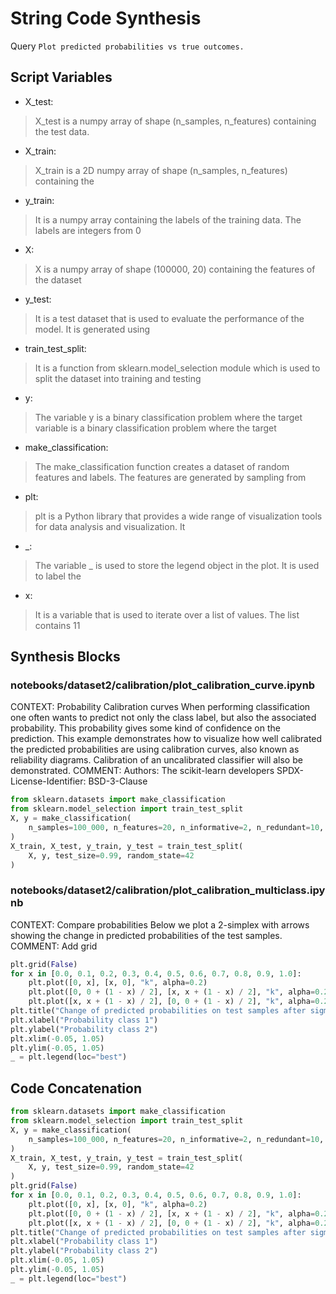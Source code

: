 # String Code Synthesis
Query `Plot predicted probabilities vs true outcomes.`
## Script Variables
- X_test:<br>
>X_test is a numpy array of shape (n_samples, n_features) containing the test data.
- X_train:<br>
>X_train is a 2D numpy array of shape (n_samples, n_features) containing the
- y_train:<br>
>It is a numpy array containing the labels of the training data. The labels are integers from 0
- X:<br>
>X is a numpy array of shape (100000, 20) containing the features of the dataset
- y_test:<br>
>It is a test dataset that is used to evaluate the performance of the model. It is generated using
- train_test_split:<br>
>It is a function from sklearn.model_selection module which is used to split the dataset into training and testing
- y:<br>
>The variable y is a binary classification problem where the target variable is a binary classification problem where the target
- make_classification:<br>
>The make_classification function creates a dataset of random features and labels. The features are generated by sampling from
- plt:<br>
>plt is a Python library that provides a wide range of visualization tools for data analysis and visualization. It
- _:<br>
>The variable _ is used to store the legend object in the plot. It is used to label the
- x:<br>
>It is a variable that is used to iterate over a list of values. The list contains 11
## Synthesis Blocks
### notebooks/dataset2/calibration/plot_calibration_curve.ipynb
CONTEXT:   Probability Calibration curves  When performing classification one often wants to predict not only the class label, but also the associated
probability. This probability gives some kind of confidence on the prediction. This example demonstrates how to visualize how well calibrated the
predicted probabilities are using calibration curves, also known as reliability diagrams. Calibration of an uncalibrated classifier will also be
demonstrated.  COMMENT: Authors: The scikit-learn developers SPDX-License-Identifier: BSD-3-Clause
```python
from sklearn.datasets import make_classification
from sklearn.model_selection import train_test_split
X, y = make_classification(
    n_samples=100_000, n_features=20, n_informative=2, n_redundant=10, random_state=42
)
X_train, X_test, y_train, y_test = train_test_split(
    X, y, test_size=0.99, random_state=42
)
```

### notebooks/dataset2/calibration/plot_calibration_multiclass.ipynb
CONTEXT:  Compare probabilities Below we plot a 2-simplex with arrows showing the change in predicted probabilities of the test samples.   COMMENT:
Add grid
```python
plt.grid(False)
for x in [0.0, 0.1, 0.2, 0.3, 0.4, 0.5, 0.6, 0.7, 0.8, 0.9, 1.0]:
    plt.plot([0, x], [x, 0], "k", alpha=0.2)
    plt.plot([0, 0 + (1 - x) / 2], [x, x + (1 - x) / 2], "k", alpha=0.2)
    plt.plot([x, x + (1 - x) / 2], [0, 0 + (1 - x) / 2], "k", alpha=0.2)
plt.title("Change of predicted probabilities on test samples after sigmoid calibration")
plt.xlabel("Probability class 1")
plt.ylabel("Probability class 2")
plt.xlim(-0.05, 1.05)
plt.ylim(-0.05, 1.05)
_ = plt.legend(loc="best")
```

## Code Concatenation
```python
from sklearn.datasets import make_classification
from sklearn.model_selection import train_test_split
X, y = make_classification(
    n_samples=100_000, n_features=20, n_informative=2, n_redundant=10, random_state=42
)
X_train, X_test, y_train, y_test = train_test_split(
    X, y, test_size=0.99, random_state=42
)
plt.grid(False)
for x in [0.0, 0.1, 0.2, 0.3, 0.4, 0.5, 0.6, 0.7, 0.8, 0.9, 1.0]:
    plt.plot([0, x], [x, 0], "k", alpha=0.2)
    plt.plot([0, 0 + (1 - x) / 2], [x, x + (1 - x) / 2], "k", alpha=0.2)
    plt.plot([x, x + (1 - x) / 2], [0, 0 + (1 - x) / 2], "k", alpha=0.2)
plt.title("Change of predicted probabilities on test samples after sigmoid calibration")
plt.xlabel("Probability class 1")
plt.ylabel("Probability class 2")
plt.xlim(-0.05, 1.05)
plt.ylim(-0.05, 1.05)
_ = plt.legend(loc="best")
```
